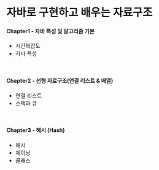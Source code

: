 # 자바로 구현하고 배우는 자료구조
#### Chapter1 - 자바 특성 및 알고리즘 기본

- 시간복잡도
- 자바 특성

<br>

#### Chapter2 - 선형 자료구조(연결 리스트 & 배열) 

- 연결 리스트
- 스택과 큐

<br>

#### Chapter3 - 해시 (Hash)

- 해시
- 체이닝
- 클래스

